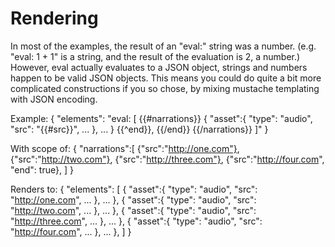 # Rendering
In most of the examples, the result of an "eval:" string was a number. (e.g. "eval: 1 + 1" is a string, and the result of the evaluation is 2, a number.)  However, eval actually evaluates to a JSON object, strings and numbers happen to be valid JSON objects.  This means you could do quite a bit more complicated constructions if you so chose, by mixing mustache templating with JSON encoding.

Example:
{
    "elements": "eval: [ {{#narrations}} { "asset":{ "type": "audio", "src": "{{#src}}", ... }, ... } {{^end}}, {{/end}} {{/narrations}} ]"
}

With scope of:
{
    "narrations":[
        {"src":"http://one.com"},
        {"src":"http://two.com"},
        {"src":"http://three.com"},
        {"src":"http://four.com", "end": true},
    ]
}

Renders to:
{
    "elements": [
        { "asset":{ "type": "audio", "src": "http://one.com", ... }, ... },
        { "asset":{ "type": "audio", "src": "http://two.com", ... }, ... },
        { "asset":{ "type": "audio", "src": "http://three.com", ... }, ... },
        { "asset":{ "type": "audio", "src": "http://four.com", ... }, ... },
    ]
}